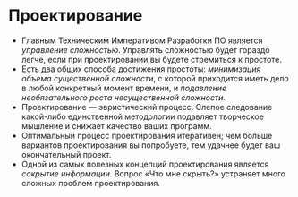 # Проектирование



* Главным Техническим Императивом Разработки ПО является _управление сложностью_. Управлять сложностью будет гораздо легче, если при проектировании вы будете стремиться к простоте.
*  Есть два общих способа достижения простоты: _минимизация объема существенной сложности_, с которой приходится иметь дело в любой конкретный момент времени, и _подавление необязательного роста несущественной сложности_.
* Проектирование — эвристический процесс. Слепое следование какой-либо единственной методологии подавляет творческое мышление и снижает качество ваших программ.
* Оптимальный процесс проектирования итеративен; чем больше вариантов проектирования вы попробуете, тем удачнее будет ваш окончательный проект.
* Одной из самых полезных концепций проектирования является _сокрытие информации_. Вопрос «Что мне скрыть?» устраняет много сложных проблем проектирования.


